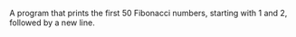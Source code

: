A program that prints the first 50 Fibonacci numbers, starting with 1 and 2, followed by a new line.
